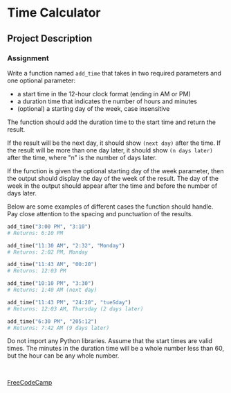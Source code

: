 # Time Calculator


## Project Description

### Assignment

Write a function named `add_time` that takes in two required parameters and one optional parameter:
* a start time in the 12-hour clock format (ending in AM or PM)
* a duration time that indicates the number of hours and minutes
* (optional) a starting day of the week, case insensitive

The function should add the duration time to the start time and return the result.

If the result will be the next day, it should show `(next day)` after the time. If the result will be more than one day later, it should show `(n days later)` after the time, where "n" is the number of days later.

If the function is given the optional starting day of the week parameter, then the output should display the day of the week of the result. The day of the week in the output should appear after the time and before the number of days later.

Below are some examples of different cases the function should handle. Pay close attention to the spacing and punctuation of the results.
```py
add_time("3:00 PM", "3:10")
# Returns: 6:10 PM

add_time("11:30 AM", "2:32", "Monday")
# Returns: 2:02 PM, Monday

add_time("11:43 AM", "00:20")
# Returns: 12:03 PM

add_time("10:10 PM", "3:30")
# Returns: 1:40 AM (next day)

add_time("11:43 PM", "24:20", "tueSday")
# Returns: 12:03 AM, Thursday (2 days later)

add_time("6:30 PM", "205:12")
# Returns: 7:42 AM (9 days later)
```

Do not import any Python libraries. Assume that the start times are valid times. The minutes in the duration time will be a whole number less than 60, but the hour can be any whole number.

<br>

[FreeCodeCamp](https://www.freecodecamp.org/learn/scientific-computing-with-python/scientific-computing-with-python-projects/time-calculator)
